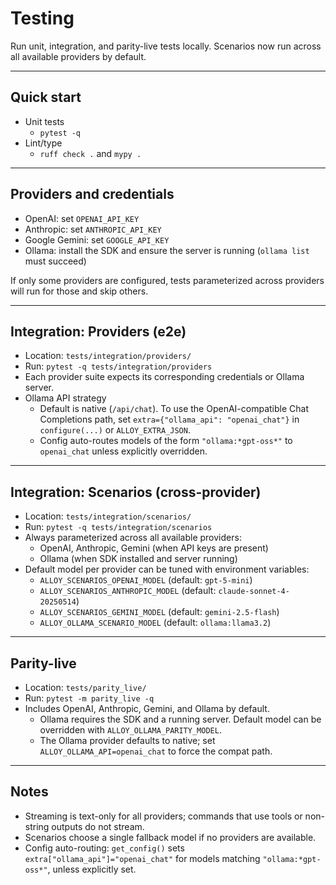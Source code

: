 # Testing

Run unit, integration, and parity-live tests locally. Scenarios now run across all available providers by default.

---

## Quick start

- Unit tests
  - `pytest -q`
- Lint/type
  - `ruff check .` and `mypy .`

---

## Providers and credentials

- OpenAI: set `OPENAI_API_KEY`
- Anthropic: set `ANTHROPIC_API_KEY`
- Google Gemini: set `GOOGLE_API_KEY`
- Ollama: install the SDK and ensure the server is running (`ollama list` must succeed)

If only some providers are configured, tests parameterized across providers will run for those and skip others.

---

## Integration: Providers (e2e)

- Location: `tests/integration/providers/`
- Run: `pytest -q tests/integration/providers`
- Each provider suite expects its corresponding credentials or Ollama server.
- Ollama API strategy
  - Default is native (`/api/chat`). To use the OpenAI-compatible Chat Completions path, set `extra={"ollama_api": "openai_chat"}` in `configure(...)` or `ALLOY_EXTRA_JSON`.
  - Config auto-routes models of the form `"ollama:*gpt-oss*"` to `openai_chat` unless explicitly overridden.

---

## Integration: Scenarios (cross-provider)

- Location: `tests/integration/scenarios/`
- Run: `pytest -q tests/integration/scenarios`
- Always parameterized across all available providers:
  - OpenAI, Anthropic, Gemini (when API keys are present)
  - Ollama (when SDK installed and server running)
- Default model per provider can be tuned with environment variables:
  - `ALLOY_SCENARIOS_OPENAI_MODEL` (default: `gpt-5-mini`)
  - `ALLOY_SCENARIOS_ANTHROPIC_MODEL` (default: `claude-sonnet-4-20250514`)
  - `ALLOY_SCENARIOS_GEMINI_MODEL` (default: `gemini-2.5-flash`)
  - `ALLOY_OLLAMA_SCENARIO_MODEL` (default: `ollama:llama3.2`)

---

## Parity-live

- Location: `tests/parity_live/`
- Run: `pytest -m parity_live -q`
- Includes OpenAI, Anthropic, Gemini, and Ollama by default.
  - Ollama requires the SDK and a running server. Default model can be overridden with `ALLOY_OLLAMA_PARITY_MODEL`.
  - The Ollama provider defaults to native; set `ALLOY_OLLAMA_API=openai_chat` to force the compat path.

---

## Notes

- Streaming is text-only for all providers; commands that use tools or non-string outputs do not stream.
- Scenarios choose a single fallback model if no providers are available.
- Config auto-routing: `get_config()` sets `extra["ollama_api"]="openai_chat"` for models matching `"ollama:*gpt-oss*"`, unless explicitly set.

